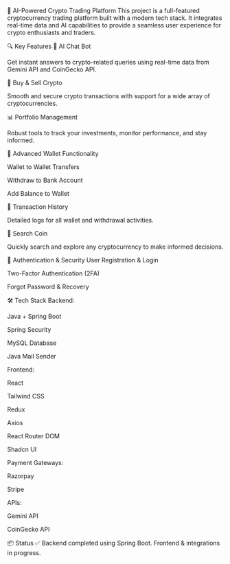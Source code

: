 🚀 AI-Powered Crypto Trading Platform
This project is a full-featured cryptocurrency trading platform built with a modern tech stack. It integrates real-time data and AI capabilities to provide a seamless user experience for crypto enthusiasts and traders.

🔍 Key Features
🤖 AI Chat Bot

Get instant answers to crypto-related queries using real-time data from Gemini API and CoinGecko API.

💸 Buy & Sell Crypto

Smooth and secure crypto transactions with support for a wide array of cryptocurrencies.

📊 Portfolio Management

Robust tools to track your investments, monitor performance, and stay informed.

🔐 Advanced Wallet Functionality

Wallet to Wallet Transfers

Withdraw to Bank Account

Add Balance to Wallet

📜 Transaction History

Detailed logs for all wallet and withdrawal activities.

🔎 Search Coin

Quickly search and explore any cryptocurrency to make informed decisions.

🔐 Authentication & Security
User Registration & Login

Two-Factor Authentication (2FA)

Forgot Password & Recovery

🛠 Tech Stack
Backend:

Java + Spring Boot

Spring Security

MySQL Database

Java Mail Sender

Frontend:

React

Tailwind CSS

Redux

Axios

React Router DOM

Shadcn UI

Payment Gateways:

Razorpay

Stripe

APIs:

Gemini API

CoinGecko API

📦 Status
✅ Backend completed using Spring Boot.
Frontend & integrations in progress.

